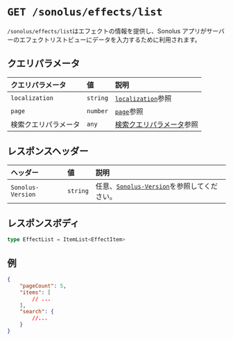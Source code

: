 # `GET /sonolus/effects/list`

`/sonolus/effects/list`はエフェクトの情報を提供し、Sonolus アプリがサーバーのエフェクトリストビューにデータを入力するために利用されます。

## クエリパラメータ

| クエリパラメータ     | 値       | 説明                                                                    |
| :------------------- | :------- | :---------------------------------------------------------------------- |
| `localization`       | `string` | [`localization`](../query-parameters/localization)参照                  |
| `page`               | `number` | [`page`](../query-parameters/page)参照                                  |
| 検索クエリパラメータ | `any`    | [検索クエリパラメータ](../query-parameters/search-query-parameters)参照 |

## レスポンスヘッダー

| ヘッダー          | 値       | 説明                                                                      |
| :---------------- | :------- | :------------------------------------------------------------------------ |
| `Sonolus-Version` | `string` | 任意、[`Sonolus-Version`](../headers/sonolus-version)を参照してください。 |

## レスポンスボディ

```ts
type EffectList = ItemList<EffectItem>
```

## 例

```json
{
    "pageCount": 5,
    "items": [
        // ...
    ],
    "search": {
        //...
    }
}
```
